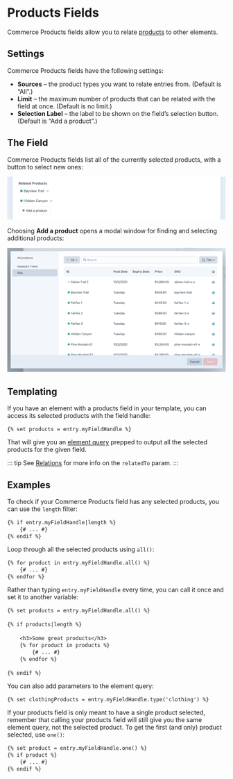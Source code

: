 # Products Fields

Commerce Products fields allow you to relate [products](products-variants.md#products) to other elements.

## Settings

Commerce Products fields have the following settings:

- **Sources** – the product types you want to relate entries from. (Default is “All”.)
- **Limit** – the maximum number of products that can be related with the field at once. (Default is no limit.)
- **Selection Label** – the label to be shown on the field’s selection button. (Default is “Add a product”.)

## The Field

Commerce Products fields list all of the currently selected products, with a button to select new ones:

<img src="./assets/product-field-example.png" alt="Products field">

Choosing **Add a product** opens a modal window for finding and selecting additional products:

<img src="./assets/product-field-modal.png" alt="Product selection modal">

## Templating

If you have an element with a products field in your template, you can access its selected products with the field handle:

```twig
{% set products = entry.myFieldHandle %}
```

That will give you an [element query](/3.x/element-queries.md) prepped to output all the selected products for the given field.

::: tip
See [Relations](/3.x/relations.md) for more info on the `relatedTo` param.
:::

## Examples

To check if your Commerce Products field has any selected products, you can use the `length` filter:

```twig
{% if entry.myFieldHandle|length %}
    {# ... #}
{% endif %}
```

Loop through all the selected products using `all()`:

```twig
{% for product in entry.myFieldHandle.all() %}
    {# ... #}
{% endfor %}
```

Rather than typing `entry.myFieldHandle` every time, you can call it once and set it to another variable:

```twig
{% set products = entry.myFieldHandle.all() %}

{% if products|length %}

    <h3>Some great products</h3>
    {% for product in products %}
        {# ... #}
    {% endfor %}

{% endif %}
```

You can also add parameters to the element query:

```twig
{% set clothingProducts = entry.myFieldHandle.type('clothing') %}
```

If your products field is only meant to have a single product selected, remember that calling your products field will still give you the same element query, not the selected product. To get the first (and only) product selected, use `one()`:

```twig
{% set product = entry.myFieldHandle.one() %}
{% if product %}
    {# ... #}
{% endif %}
```
